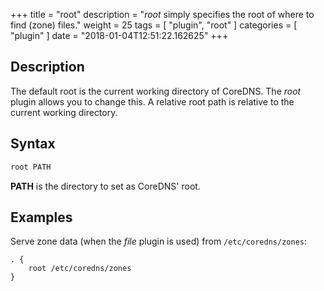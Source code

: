 +++
title = "root"
description = "*root* simply specifies the root of where to find (zone) files."
weight = 25
tags = [ "plugin", "root" ]
categories = [ "plugin" ]
date = "2018-01-04T12:51:22.162625"
+++

## Description

The default root is the current working directory of CoreDNS. The *root* plugin allows you to change
this. A relative root path is relative to the current working directory.

## Syntax

~~~ txt
root PATH
~~~

**PATH** is the directory to set as CoreDNS' root.

## Examples

Serve zone data (when the *file* plugin is used) from `/etc/coredns/zones`:

~~~ corefile
. {
    root /etc/coredns/zones
}
~~~
